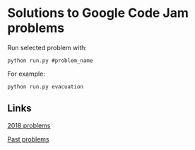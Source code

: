 # Solutions to Google Code Jam problems

Run selected problem with:

    python run.py #problem_name
For example:
    
    python run.py evacuation

Links
-----
[2018 problems](https://codejam.withgoogle.com/2018/challenges)

[Past problems](https://code.google.com/codejam/contests.html)
